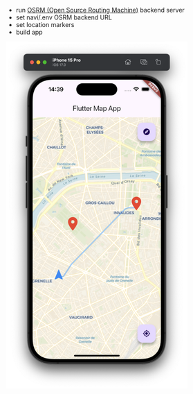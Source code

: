 - run [OSRM (Open Source Routing Machine)](https://github.com/Project-OSRM/osrm-backend) backend server
- set navi/.env OSRM backend URL
- set location markers
- build app

<img src="screenshot.png" height="800">